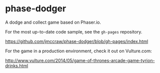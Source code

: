 phase-dodger
============

A dodge and collect game based on Phaser.io.

For the most up-to-date code sample, see the `gh-pages` repository.

https://github.com/jmccraw/phase-dodger/blob/gh-pages/index.html


For the game in a production environment, check it out on Vulture.com:

http://www.vulture.com/2014/05/game-of-thrones-arcade-game-tyrion-drinks.html
